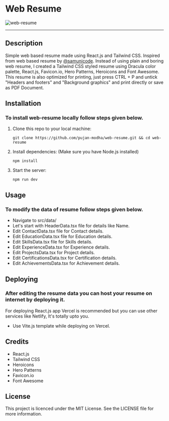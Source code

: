 # Web Resume

![web-resume](https://socialify.git.ci/pujan-modha/web-resume/image?font=Jost&forks=1&logo=https%3A%2F%2Fraw.githubusercontent.com%2Fpujan-modha%2Fweb-resume%2Fmaster%2Fpublic%2Fweb-resume.png&name=1&owner=1&pattern=Solid&stargazers=1&theme=Auto)

---

## Description

Simple web based resume made using React.js and Tailwind CSS. Inspired from web based resume by [@samunicode](https://github.com/samunicode/sameer-s_resume). Instead of using plain and boring web resume, I created a Tailwind CSS styled resume using Dracula color palette, React.js, Favicon.io, Hero Patterns, Heroicons and Font Awesome. This resume is also optimized for printing, just press CTRL + P and untick "Headers and footers" and "Background graphics" and print directly or save as PDF Document.

## Installation

### To install web-resume locally follow steps given below.

1. Clone this repo to your local machine:
   
   ```
   git clone https://github.com/pujan-modha/web-resume.git && cd web-resume
   ```
2. Install dependencies: (Make sure you have Node.js installed)

   ```
   npm install
   ```
3. Start the server:

   ```
   npm run dev
   ```

## Usage

### To modify the data of resume follow steps given below.

- Navigate to src/data/
- Let's start with HeaderData.tsx file for details like Name.
- Edit ContactData.tsx file for Contact details.
- Edit EducationData.tsx file for Education details.
- Edit SkillsData.tsx file for Skills details.
- Edit ExperienceData.tsx for Experience details.
- Edit ProjectsData.tsx for Project details.
- Edit CertificationsData.tsx for Certification details.
- Edit AchievementsData.tsx for Achievement details.

## Deploying

### After editing the resume data you can host your resume on internet by deploying it.

For deploying React.js app Vercel is recommended but you can use other services like Netlify, It's totally upto you.

- Use Vite.js template while deploying on Vercel.

## Credits

- React.js
- Tailwind CSS
- Heroicons
- Hero Patterns
- Favicon.io
- Font Awesome

## License

This project is licenced under the MIT License. See the LICENSE file for more information.
